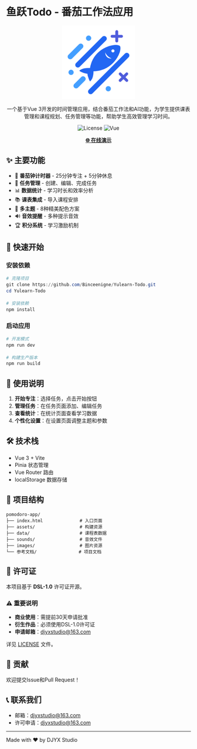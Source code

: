 # 鱼跃Todo - 番茄工作法应用

<div align="center">

<div style="width: 200px;">

![鱼跃Todo应用图标](./svg/iconblue.svg)

</div>
一个基于Vue 3开发的时间管理应用，结合番茄工作法和AI功能，为学生提供课表管理和课程规划、任务管理等功能，帮助学生高效管理学习时间。

![License](https://img.shields.io/badge/License-DSL--1.0-blue.svg)
![Vue](https://img.shields.io/badge/Vue-3.0-green.svg)

**[🌐 在线演示](https://binceenigne.github.io/Yulearn-Todo/)**

</div>

## ✨ 主要功能

- 🍅 **番茄钟计时器** - 25分钟专注 + 5分钟休息
- 📝 **任务管理** - 创建、编辑、完成任务
- 📊 **数据统计** - 学习时长和效率分析
- 📚 **课表集成** - 导入课程安排
- 🎨 **多主题** - 8种精美配色方案
- 🔊 **音效提醒** - 多种提示音效
- 🏆 **积分系统** - 学习激励机制

## 🚀 快速开始

### 安装依赖

```powershell
# 克隆项目
git clone https://github.com/Binceenigne/Yulearn-Todo.git
cd Yulearn-Todo

# 安装依赖
npm install
```

### 启动应用

```powershell
# 开发模式
npm run dev

# 构建生产版本
npm run build
```

## 📖 使用说明

1. **开始专注**：选择任务，点击开始按钮
2. **管理任务**：在任务页面添加、编辑任务
3. **查看统计**：在统计页面查看学习数据
4. **个性化设置**：在设置页面调整主题和参数

## 🛠️ 技术栈

- Vue 3 + Vite
- Pinia 状态管理
- Vue Router 路由
- localStorage 数据存储

## 📁 项目结构

```
pomodoro-app/
├── index.html              # 入口页面
├── assets/                 # 构建资源
├── data/                   # 课程表数据
├── sounds/                 # 音效文件
├── images/                 # 图片资源
└── 参考文档/                # 项目文档
```

## 📄 许可证

本项目基于 **DSL-1.0** 许可证开源。

### ⚠️ 重要说明

- **商业使用**：需提前30天申请批准
- **衍生作品**：必须使用DSL-1.0许可证
- **申请邮箱**：djyxstudio@163.com

详见 [LICENSE](./LICENSE) 文件。

## 🤝 贡献

欢迎提交Issue和Pull Request！

## 📞 联系我们

- 邮箱：djyxstudio@163.com
- 许可申请：djyxstudio@163.com

---

Made with ❤️ by DJYX Studio
